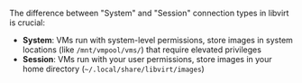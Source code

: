 
The difference between "System" and "Session" connection types in libvirt is crucial:

- **System**: VMs run with system-level permissions, store images in system locations (like `/mnt/vmpool/vms/`) that require elevated privileges
- **Session**: VMs run with your user permissions, store images in your home directory (`~/.local/share/libvirt/images`)